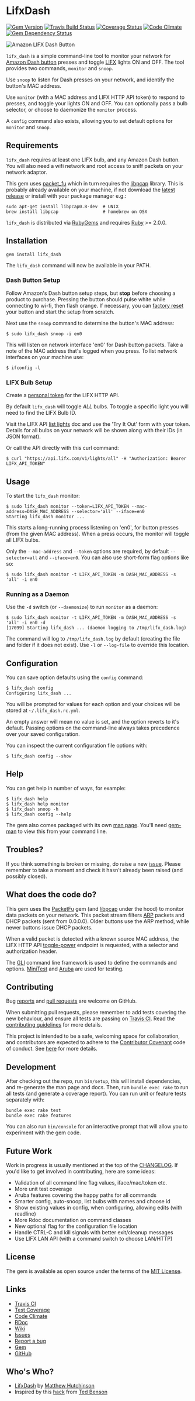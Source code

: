 # LifxDash

[![Gem Version](https://img.shields.io/gem/v/lifx_dash.svg?style=flat)](http://rubygems.org/gems/lifx_dash)
[![Travis Build Status](https://travis-ci.org/matthutchinson/lifx_dash.svg?branch=master)](https://travis-ci.org/matthutchinson/lifx_dash)
[![Coverage Status](https://coveralls.io/repos/github/matthutchinson/lifx_dash/badge.svg?branch=master)](https://coveralls.io/github/matthutchinson/lifx_dash?branch=master)
[![Code Climate](https://codeclimate.com/github/matthutchinson/lifx_dash/badges/gpa.svg)](https://codeclimate.com/github/matthutchinson/lifx_dash)
[![Gem Dependency Status](https://gemnasium.com/matthutchinson/lifx_dash.svg)](https://gemnasium.com/matthutchinson/lifx_dash)

![Amazon LIFX Dash Button](http://matthutchinson.github.io/lifx_dash/images/lifx_dash.png)

`lifx_dash` is a simple command-line tool to monitor your network for [Amazon
Dash button](https://www.amazon.com/Dash-Buttons/b?ie=UTF8&node=10667898011)
presses and toggle [LIFX](http://www.lifx.com) lights ON and OFF. The tool
provides two commands, `monitor` and `snoop`.

Use `snoop` to listen for Dash presses on your network, and identify the
button's MAC address.

Use `monitor` (with a MAC address and LIFX HTTP API token) to respond to
presses, and toggle your lights ON and OFF. You can optionally pass a bulb
selector, or choose to daemonize the `monitor` process.

A `config` command also exists, allowing you to set default options for
`monitor` and `snoop`.

## Requirements

`lifx_dash` requires at least one LIFX bulb, and any Amazon Dash button. You
will also need a wifi network and root access to sniff packets on your network
adaptor.

This gem uses [packet_fu](https://rubygems.org/gems/packetfu) which in turn
requires the [libpcap](http://www.tcpdump.org) library. This is probably already
available on your machine, if not download the [latest
release](http://www.tcpdump.org/#latest-release) or install with your package
manager e.g.:

    sudo apt-get install libpcap0.8-dev  # UNIX
    brew install libpcap                 # homebrew on OSX

`lifx_dash` is distributed via [RubyGems](https://rubygems.org) and requires
[Ruby](https://www.ruby-lang.org) >= 2.0.0.

## Installation

    gem install lifx_dash

The `lifx_dash` command will now be available in your PATH.

### Dash Button Setup

Follow Amazon's Dash button setup steps, but **stop** before choosing a product
to purchase. Pressing the button should pulse white while connecting to wi-fi,
then flash orange. If necessary, you can [factory
reset](https://www.amazon.com/gp/help/customer/display.html?nodeId=201746400)
your button and start the setup from scratch.

Next use the `snoop` command to determine the button's MAC address:

    $ sudo lifx_dash snoop -i en0

This will listen on network interface 'en0' for Dash button packets. Take a note
of the MAC address that's logged when you press. To list network interfaces on
your machine use:

    $ ifconfig -l

### LIFX Bulb Setup

Create a [personal token](https://cloud.lifx.com/settings) for the LIFX HTTP
API.

By default `lifx_dash` will toggle _ALL_ bulbs. To toggle a specific light you
will need to find the LIFX Bulb ID.

Visit the LIFX API [list
lights](https://api.developer.lifx.com/docs/list-lights) doc and use the 'Try It
Out' form with your token. Details for all bulbs on your network will be shown
along with their IDs (in JSON format).

Or call the API directly with this curl command:

    $ curl "https://api.lifx.com/v1/lights/all" -H "Authorization: Bearer LIFX_API_TOKEN"

## Usage

To start the `lifx_dash` monitor:

    $ sudo lifx_dash monitor --token=LIFX_API_TOKEN --mac-address=DASH_MAC_ADDRESS --selector='all' --iface=en0
    Starting lifx_dash monitor ...

This starts a long-running process listening on 'en0', for button presses (from
the given MAC address). When a press occurs, the monitor will toggle all LIFX
bulbs.

Only the `--mac-address` and `--token` options are required, by default
`--selector=all` and `--iface=en0`. You can also use short-form flag options
like so:

    $ sudo lifx_dash monitor -t LIFX_API_TOKEN -m DASH_MAC_ADDRESS -s 'all' -i en0

### Running as a Daemon

Use the `-d` switch (or `--daemonize`) to run `monitor` as a daemon:

    $ sudo lifx_dash monitor -t LIFX_API_TOKEN -m DASH_MAC_ADDRESS -s 'all' -i en0 -d
    [17099] Starting lifx_dash ... (daemon logging to /tmp/lifx_dash.log)

The command will log to `/tmp/lifx_dash.log` by default (creating the file and
folder if it does not exist). Use `-l` or `--log-file` to override this
location.

## Configuration

You can save option defaults using the `config` command:

    $ lifx_dash config
    Configuring lifx_dash ...

You will be prompted for values for each option and your choices will be stored
at `~/.lifx_dash.rc.yml`.

An empty answer will mean no value is set, and the option reverts to it's
default. Passing options on the command-line always takes precedence over
your saved configuration.

You can inspect the current configuration file options with:

    $ lifx_dash config --show

## Help

You can get help in number of ways, for example:

    $ lifx_dash help
    $ lifx_dash help monitor
    $ lifx_dash snoop -h
    $ lifx_dash config --help

The gem also comes packaged with its own [man
page](http://htmlpreview.github.io/?https://raw.githubusercontent.com/matthutchinson/lifx_dash/master/man/lifx_dash.1.html).
You'll need [gem-man](https://github.com/defunkt/gem-man) to view this from your
command line.

## Troubles?

If you think something is broken or missing, do raise a new
[issue](https://github.com/matthutchinson/lifx_dash/issues). Please remember to
take a moment and check it hasn't already been raised (and possibly closed).

## What does the code do?

This gem uses the [PacketFu](https://rubygems.org/gems/packetfu) gem (and
[libpcap](https://sourceforge.net/projects/libpcap/) under the hood) to monitor
data packets on your network. This packet stream filters
[ARP](https://en.wikipedia.org/wiki/Address_Resolution_Protocol) packets and
DHCP packets (sent from 0.0.0.0). Older buttons use the ARP method, while newer
buttons issue DHCP packets.

When a valid packet is detected with a known source MAC address, the LIFX HTTP
API [toggle-power](https://api.developer.lifx.com/docs/toggle-power) endpoint is
requested, with a selector and authorization header.

The [GLI](http://naildrivin5.com/gli/) command line framework is used to define
the commands and options.
[MiniTest](https://rubygems.org/gems/minitest/versions/5.7.0) and
[Aruba](https://rubygems.org/gems/aruba) are used for testing.

## Contributing

Bug [reports](https://github.com/matthutchinson/lifx_dash/issues) and [pull
requests](https://github.com/matthutchinson/lifx_dash/pulls) are welcome on
GitHub.

When submitting pull requests, please remember to add tests covering the new
behaviour, and ensure all tests are passing on [Travis
CI](https://travis-ci.org/matthutchinson/lifx_dash). Read the [contributing
guidelines](https://github.com/matthutchinson/lifx_dash/blob/master/CONTRIBUTING.md)
for more details.

This project is intended to be a safe, welcoming space for collaboration, and
contributors are expected to adhere to the [Contributor
Covenant](http://contributor-covenant.org) code of conduct. See
[here](https://github.com/matthutchinson/lifx_dash/blob/master/CODE_OF_CONDUCT.md)
for more details.

## Development

After checking out the repo, run `bin/setup`, this will install dependencies,
and re-generate the man page and docs. Then, run `bundle exec rake` to run all
tests (and generate a coverage report). You can run unit or feature tests
separately with:

    bundle exec rake test
    bundle exec rake features

You can also run `bin/console` for an interactive prompt that will allow you to
experiment with the gem code.

## Future Work

Work in progress is usually mentioned at the top of the
[CHANGELOG](https://github.com/matthutchinson/lifx_dash/blob/master/CHANGELOG.md).
If you'd like to get involved in contributing, here are some ideas:

* Validation of all command line flag values, iface/mac/token etc.
* More unit test coverage
* Aruba features covering the happy paths for all commands
* Smarter config, auto-snoop, list bulbs with names and choose id
* Show existing values in config, when configuring, allowing edits (with readline)
* More Rdoc documentation on command classes
* New optional flag for the configuration file location
* Handle CTRL-C and kill signals with better exit/cleanup messages
* Use LIFX LAN API (with a command switch to choose LAN/HTTP)

## License

The gem is available as open source under the terms of the [MIT
License](http://opensource.org/licenses/MIT).

## Links

* [Travis CI](http://travis-ci.org/matthutchinson/lifx_dash)
* [Test Coverage](https://coveralls.io/r/matthutchinson/lifx_dash?branch=master)
* [Code Climate](https://codeclimate.com/github/matthutchinson/lifx_dash)
* [RDoc](http://rdoc.info/projects/matthutchinson/lifx_dash)
* [Wiki](http://wiki.github.com/matthutchinson/lifx_dash/)
* [Issues](http://github.com/matthutchinson/lifx_dash/issues)
* [Report a bug](http://github.com/matthutchinson/lifx_dash/issues/new)
* [Gem](http://rubygems.org/gems/lifx_dash)
* [GitHub](http://github.com/matthutchinson/lifx_dash)

## Who's Who?

* [LifxDash](http://github.com/matthutchinson/lifx_dash) by [Matthew Hutchinson](http://matthewhutchinson.net)
* Inspired by this [hack](http://tinyurl.com/zba3da2) from [Ted Benson](https://twitter.com/edwardbenson)

